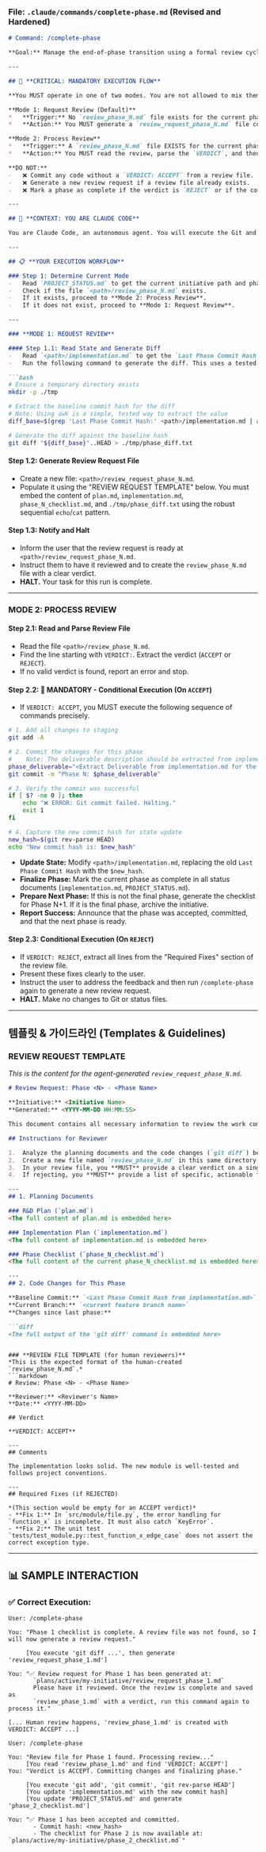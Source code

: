 ### **File: `.claude/commands/complete-phase.md` (Revised and Hardened)**

```markdown
# Command: /complete-phase

**Goal:** Manage the end-of-phase transition using a formal review cycle. This command now operates in two distinct modes, determined by the presence of a review file.

---

## 🔴 **CRITICAL: MANDATORY EXECUTION FLOW**

**You MUST operate in one of two modes. You are not allowed to mix them.**

**Mode 1: Request Review (Default)**
*   **Trigger:** No `review_phase_N.md` file exists for the current phase.
*   **Action:** You MUST generate a `review_request_phase_N.md` file containing a `git diff` and then HALT.

**Mode 2: Process Review**
*   **Trigger:** A `review_phase_N.md` file EXISTS for the current phase.
*   **Action:** You MUST read the review, parse the `VERDICT`, and then either commit the changes (on `ACCEPT`) or report the required fixes (on `REJECT`).

**DO NOT:**
-   ❌ Commit any code without a `VERDICT: ACCEPT` from a review file.
-   ❌ Generate a new review request if a review file already exists.
-   ❌ Mark a phase as complete if the verdict is `REJECT` or if the commit fails.

---

## 🤖 **CONTEXT: YOU ARE CLAUDE CODE**

You are Claude Code, an autonomous agent. You will execute the Git and file commands below to manage the phase completion and review process. You will handle all steps without human intervention.

---

## 📋 **YOUR EXECUTION WORKFLOW**

### Step 1: Determine Current Mode
-   Read `PROJECT_STATUS.md` to get the current initiative path and phase number (`N`).
-   Check if the file `<path>/review_phase_N.md` exists.
-   If it exists, proceed to **Mode 2: Process Review**.
-   If it does not exist, proceed to **Mode 1: Request Review**.

---

### **MODE 1: REQUEST REVIEW**

#### Step 1.1: Read State and Generate Diff
-   Read `<path>/implementation.md` to get the `Last Phase Commit Hash`. This is your diff base.
-   Run the following command to generate the diff. This uses a tested pattern that is robust.

```bash
# Ensure a temporary directory exists
mkdir -p ./tmp

# Extract the baseline commit hash for the diff
# Note: Using awk is a simple, tested way to extract the value
diff_base=$(grep 'Last Phase Commit Hash:' <path>/implementation.md | awk '{print $4}')

# Generate the diff against the baseline hash
git diff "${diff_base}"..HEAD > ./tmp/phase_diff.txt
```

#### Step 1.2: Generate Review Request File
-   Create a new file: `<path>/review_request_phase_N.md`.
-   Populate it using the "REVIEW REQUEST TEMPLATE" below. You must embed the content of `plan.md`, `implementation.md`, `phase_N_checklist.md`, and `./tmp/phase_diff.txt` using the robust sequential `echo`/`cat` pattern.

#### Step 1.3: Notify and Halt
-   Inform the user that the review request is ready at `<path>/review_request_phase_N.md`.
-   Instruct them to have it reviewed and to create the `review_phase_N.md` file with a clear verdict.
-   **HALT.** Your task for this run is complete.

---

### **MODE 2: PROCESS REVIEW**

#### Step 2.1: Read and Parse Review File
-   Read the file `<path>/review_phase_N.md`.
-   Find the line starting with `VERDICT:`. Extract the verdict (`ACCEPT` or `REJECT`).
-   If no valid verdict is found, report an error and stop.

#### Step 2.2: 🔴 MANDATORY - Conditional Execution (On `ACCEPT`)
-   If `VERDICT: ACCEPT`, you MUST execute the following sequence of commands precisely.

```bash
# 1. Add all changes to staging
git add -A

# 2. Commit the changes for this phase
#    Note: The deliverable description should be extracted from implementation.md
phase_deliverable="<Extract Deliverable from implementation.md for the current phase>"
git commit -m "Phase N: $phase_deliverable"

# 3. Verify the commit was successful
if [ $? -ne 0 ]; then
    echo "❌ ERROR: Git commit failed. Halting."
    exit 1
fi

# 4. Capture the new commit hash for state update
new_hash=$(git rev-parse HEAD)
echo "New commit hash is: $new_hash"
```

-   **Update State:** Modify `<path>/implementation.md`, replacing the old `Last Phase Commit Hash` with the `$new_hash`.
-   **Finalize Phase:** Mark the current phase as complete in all status documents (`implementation.md`, `PROJECT_STATUS.md`).
-   **Prepare Next Phase:** If this is not the final phase, generate the checklist for Phase N+1. If it is the final phase, archive the initiative.
-   **Report Success:** Announce that the phase was accepted, committed, and that the next phase is ready.

#### Step 2.3: Conditional Execution (On `REJECT`)
-   If `VERDICT: REJECT`, extract all lines from the "Required Fixes" section of the review file.
-   Present these fixes clearly to the user.
-   Instruct the user to address the feedback and then run `/complete-phase` again to generate a new review request.
-   **HALT.** Make no changes to Git or status files.

---

## 템플릿 & 가이드라인 (Templates & Guidelines)

### **REVIEW REQUEST TEMPLATE**
*This is the content for the agent-generated `review_request_phase_N.md`.*
```markdown
# Review Request: Phase <N> - <Phase Name>

**Initiative:** <Initiative Name>
**Generated:** <YYYY-MM-DD HH:MM:SS>

This document contains all necessary information to review the work completed for Phase <N>.

## Instructions for Reviewer

1.  Analyze the planning documents and the code changes (`git diff`) below.
2.  Create a new file named `review_phase_N.md` in this same directory (`<path>/`).
3.  In your review file, you **MUST** provide a clear verdict on a single line: `VERDICT: ACCEPT` or `VERDICT: REJECT`.
4.  If rejecting, you **MUST** provide a list of specific, actionable fixes under a "Required Fixes" heading.

---
## 1. Planning Documents

### R&D Plan (`plan.md`)
<The full content of plan.md is embedded here>

### Implementation Plan (`implementation.md`)
<The full content of implementation.md is embedded here>

### Phase Checklist (`phase_N_checklist.md`)
<The full content of the current phase_N_checklist.md is embedded here>

---
## 2. Code Changes for This Phase

**Baseline Commit:** `<Last Phase Commit Hash from implementation.md>`
**Current Branch:** `<current feature branch name>`
**Changes since last phase:**

```diff
<The full output of the 'git diff' command is embedded here>
```
```

### **REVIEW FILE TEMPLATE (for human reviewers)**
*This is the expected format of the human-created `review_phase_N.md`.*
```markdown
# Review: Phase <N> - <Phase Name>

**Reviewer:** <Reviewer's Name>
**Date:** <YYYY-MM-DD>

## Verdict

**VERDICT: ACCEPT**

---
## Comments

The implementation looks solid. The new module is well-tested and follows project conventions.

---
## Required Fixes (if REJECTED)

*(This section would be empty for an ACCEPT verdict)*
- **Fix 1:** In `src/module/file.py`, the error handling for `function_x` is incomplete. It must also catch `KeyError`.
- **Fix 2:** The unit test `tests/test_module.py::test_function_x_edge_case` does not assert the correct exception type.
```

---
## 📊 **SAMPLE INTERACTION**

### ✅ Correct Execution:
```
User: /complete-phase

You: "Phase 1 checklist is complete. A review file was not found, so I will now generate a review request."

     [You execute 'git diff ...', then generate 'review_request_phase_1.md']

You: "✅ Review request for Phase 1 has been generated at:
       `plans/active/my-initiative/review_request_phase_1.md`
       Please have it reviewed. Once the review is complete and saved as
       `review_phase_1.md` with a verdict, run this command again to process it."

[... Human review happens, 'review_phase_1.md' is created with VERDICT: ACCEPT ...]

User: /complete-phase

You: "Review file for Phase 1 found. Processing review..."
     [You read 'review_phase_1.md' and find 'VERDICT: ACCEPT']
You: "Verdict is ACCEPT. Committing changes and finalizing phase."

     [You execute 'git add', 'git commit', 'git rev-parse HEAD']
     [You update 'implementation.md' with the new commit hash]
     [You update 'PROJECT_STATUS.md' and generate 'phase_2_checklist.md']

You: "✅ Phase 1 has been accepted and committed.
       - Commit hash: <new_hash>
       - The checklist for Phase 2 is now available at: `plans/active/my-initiative/phase_2_checklist.md`"
```
```
